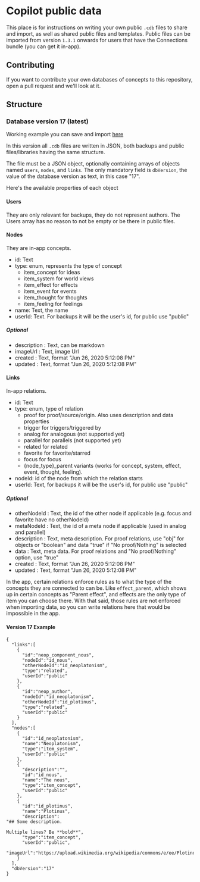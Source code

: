 # Copilot public data

This place is for instructions on writing your own public `.cdb` files to share and import, as well as shared public files and templates. Public files can be imported from version `1.3.1` onwards for users that have the Connections bundle (you can get it in-app).

## Contributing
If you want to contribute your own databases of concepts to this repository, open a pull request and we'll look at it.

## Structure

### Database version 17 (latest)
Working example you can save and import [here](https://raw.githubusercontent.com/claudiu-bele/Copilot-public-data/master/neoplatonism_template.cdb)

In this version all `.cdb` files are written in JSON, both backups and public files/libraries having the same structure.

The file must be a JSON object, optionally containing arrays of objects named `users`, `nodes`, and `links`. The only mandatory field is `dbVersion`, the value of the database version as text,
in this case "17".

Here's the available properties of each object
#### Users
They are only relevant for backups, they do not represent authors. The Users array has no reason to not be empty or be there in public files.
#### Nodes
They are in-app concepts. 
- id: Text
- type: enum, represents the type of concept
    - item_concept for ideas
    - item_system for world views
    - item_effect for effects
    - item_event for events
    - item_thought for thoughts
    - item_feeling for feelings
- name: Text, the name
- userId: Text. For backups it will be the user's id, for public use "public"
##### Optional
- description : Text, can be markdown
- imageUrl : Text, image Url
- created : Text, format "Jun 26, 2020 5:12:08 PM"
- updated : Text, format "Jun 26, 2020 5:12:08 PM"

#### Links
In-app relations.  
- id: Text
- type: enum, type of relation
    - proof for proof/source/origin. Also uses description and data properties 
    - trigger for triggers/triggered by
    - analog for analogous (not supported yet)
    - parallel for parallels (not supported yet)
    - related for related
    - favorite for favorite/starred
    - focus for focus
    - {node_type}_parent variants (works for concept, system, effect, event, thought, feeling).  
- nodeId: id of the node from which the relation starts
- userId: Text, for backups it will be the user's id, for public use "public"
##### Optional
- otherNodeId : Text, the id of the other node if applicable (e.g. focus and favorite have no otherNodeId)
- metaNodeId : Text, the id of a meta node if applicable (used in analog and parallel)
- description : Text, meta description. For proof relations, use "obj" for objects or "boolean" and data "true" if "No proof/Nothing" is selected 
- data : Text, meta data. For proof relations and "No proof/Nothing" option, use "true"
- created : Text, format "Jun 26, 2020 5:12:08 PM"
- updated : Text, format "Jun 26, 2020 5:12:08 PM"

In the app, certain relations enforce rules as to what the type of the concepts they are connected to can be. 
Like `effect_parent`, which shows up in certain concepts as "Parent effect", and effects are the only type of item you can choose there. With that said,
those rules are not enforced when importing data, so you can write relations here that would be impossible in the app.

#### Version 17 Example
```
{
  "links":[
    {
      "id":"neop_component_nous",
      "nodeId":"id_nous",
      "otherNodeId":"id_neoplatonism",
      "type":"related",
      "userId":"public"
    },
    {
      "id":"neop_author",
      "nodeId":"id_neoplatonism",
      "otherNodeId":"id_plotinus",
      "type":"related",
      "userId":"public"
    }
  ],
  "nodes":[
    {
      "id":"id_neoplatonism",
      "name":"Neoplatonism",
      "type":"item_system",
      "userId":"public"
    },
    {
      "description":"",
      "id":"id_nous",
      "name":"The nous",
      "type":"item_concept",
      "userId":"public"
    },
    {
      "id":"id_plotinus",
      "name":"Plotinus",
      "description":
"## Some description.

Multiple lines? Be **bold**",
      "type":"item_concept",
      "userId":"public",
      "imageUrl":"https://upload.wikimedia.org/wikipedia/commons/e/ee/Plotinos.jpg"
    }
  ],
  "dbVersion":"17"
}
```

